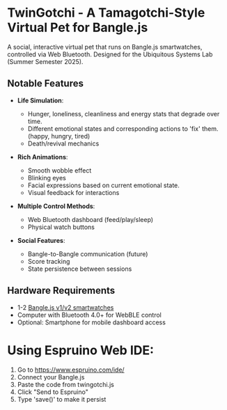 
# TwinGotchi - A Tamagotchi-Style Virtual Pet for Bangle.js


A social, interactive virtual pet that runs on Bangle.js smartwatches, controlled via Web Bluetooth. Designed for the Ubiquitous Systems Lab (Summer Semester 2025).

## Notable Features

- **Life Simulation**:
  - Hunger, loneliness, cleanliness and energy stats that degrade over time.
  - Different emotional states and corresponding actions to 'fix' them.  (happy, hungry, tired)
  - Death/revival mechanics

- **Rich Animations**:
  - Smooth wobble effect
  - Blinking eyes
  - Facial expressions based on current emotional state.
  - Visual feedback for interactions

- **Multiple Control Methods**:
  - Web Bluetooth dashboard (feed/play/sleep)
  - Physical watch buttons


- **Social Features**:
  - Bangle-to-Bangle communication (future)
  - Score tracking
  - State persistence between sessions

## Hardware Requirements

- 1-2 [Bangle.js v1/v2 smartwatches](https://banglejs.com/)
- Computer with Bluetooth 4.0+ for WebBLE control
- Optional: Smartphone for mobile dashboard access


# Using Espruino Web IDE:
1. Go to https://www.espruino.com/ide/
2. Connect your Bangle.js
3. Paste the code from twingotchi.js
4. Click "Send to Espruino"
5. Type 'save()' to make it persist
